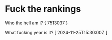 # Fuck the rankings

Who the hell am I?
{ 7513037 }

What fucking year is it?
[ 2024-11-25T15:30:00Z ]
